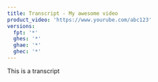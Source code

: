 ```yaml
---
title: Transcript - My awesome video
product_video: 'https://www.yourube.com/abc123'
versions:
  fpt: '*'
  ghes: '*'
  ghae: '*'
  ghec: '*'
---
```


This is a transcript